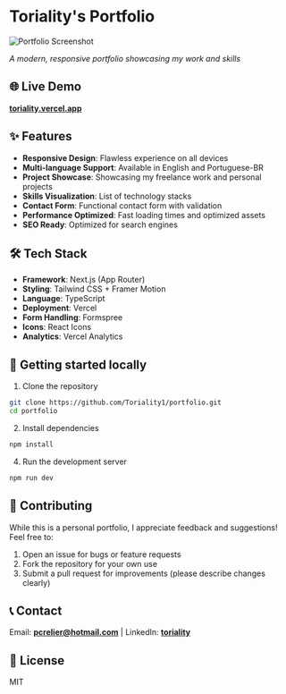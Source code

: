 # Toriality's Portfolio

![Portfolio Screenshot]()

_A modern, responsive portfolio showcasing my work and skills_

## 🌐 Live Demo

[**toriality.vercel.app**](https://toriality.vercel.app/)

## ✨ Features

- **Responsive Design**: Flawless experience on all devices
- **Multi-language Support**: Available in English and Portuguese-BR
- **Project Showcase**: Showcasing my freelance work and personal projects
- **Skills Visualization**: List of technology stacks
- **Contact Form**: Functional contact form with validation
- **Performance Optimized**: Fast loading times and optimized assets
- **SEO Ready**: Optimized for search engines

## 🛠️ Tech Stack

- **Framework**: Next.js (App Router)
- **Styling**: Tailwind CSS + Framer Motion
- **Language**: TypeScript
- **Deployment**: Vercel
- **Form Handling**: Formspree
- **Icons**: React Icons
- **Analytics**: Vercel Analytics

## 🚀 Getting started locally

1. Clone the repository

```bash
git clone https://github.com/Toriality1/portfolio.git
cd portfolio
```

2. Install dependencies

```bash
npm install
```

4. Run the development server

```bash
npm run dev
```

## 🙌 Contributing

While this is a personal portfolio, I appreciate feedback and suggestions! Feel free to:

1. Open an issue for bugs or feature requests
2. Fork the repository for your own use
3. Submit a pull request for improvements (please describe changes clearly)

## 📞 Contact

Email: [**pcrelier@hotmail.com**](mailto:pcrelier@hotmail.com) | LinkedIn: [**toriality**](https://www.linkedin.com/in/pedro-crelier)

## 📝 License

MIT
